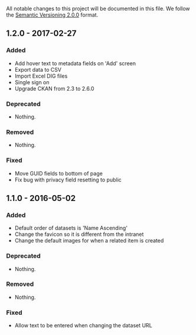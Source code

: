 All notable changes to this project will be documented in this file.
We follow the [Semantic Versioning 2.0.0](http://semver.org/) format.


## 1.2.0 - 2017-02-27
### Added
- Add hover text to metadata fields on 'Add' screen
- Export data to CSV
- Import Excel DIG files
- Single sign on
- Upgrade CKAN from 2.3 to 2.6.0

### Deprecated
- Nothing.

### Removed
- Nothing.

### Fixed
- Move GUID fields to bottom of page
- Fix bug with privacy field resetting to public

## 1.1.0 - 2016-05-02
### Added
- Default order of datasets is 'Name Ascending'
- Change the favicon so it is different from the intranet
- Change the default images for when a related item is created

### Deprecated
- Nothing.

### Removed
- Nothing.

### Fixed
- Allow text to be entered when changing the dataset URL
